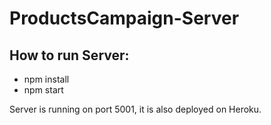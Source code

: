 # ProductsCampaign-Server

## How to run Server:

- npm install
- npm start

Server is running on port 5001, it is also deployed on Heroku.
